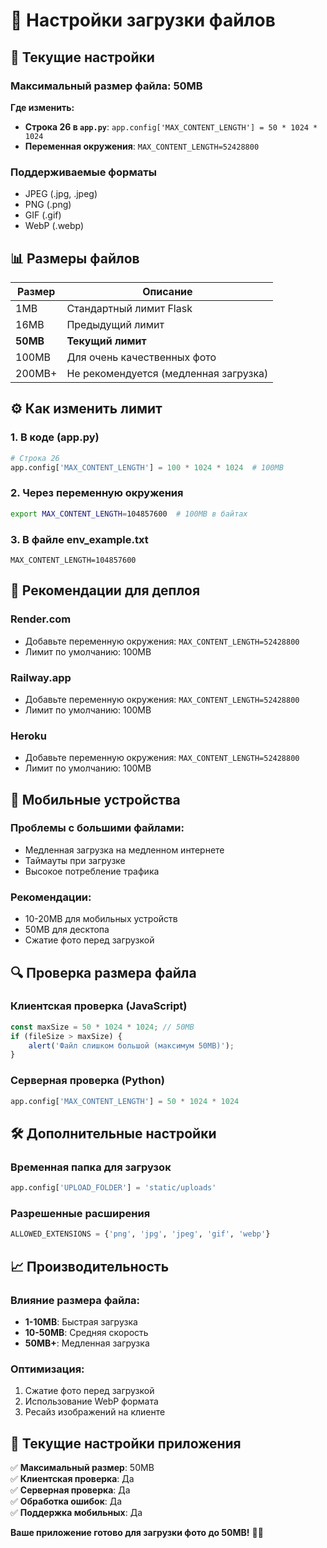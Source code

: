 # 📸 Настройки загрузки файлов

## 🔧 Текущие настройки

### **Максимальный размер файла: 50MB**

**Где изменить:**
- **Строка 26 в `app.py`**: `app.config['MAX_CONTENT_LENGTH'] = 50 * 1024 * 1024`
- **Переменная окружения**: `MAX_CONTENT_LENGTH=52428800`

### **Поддерживаемые форматы**
- JPEG (.jpg, .jpeg)
- PNG (.png)
- GIF (.gif)
- WebP (.webp)

## 📊 Размеры файлов

| Размер | Описание |
|--------|----------|
| 1MB | Стандартный лимит Flask |
| 16MB | Предыдущий лимит |
| **50MB** | **Текущий лимит** |
| 100MB | Для очень качественных фото |
| 200MB+ | Не рекомендуется (медленная загрузка) |

## ⚙️ Как изменить лимит

### **1. В коде (app.py)**
```python
# Строка 26
app.config['MAX_CONTENT_LENGTH'] = 100 * 1024 * 1024  # 100MB
```

### **2. Через переменную окружения**
```bash
export MAX_CONTENT_LENGTH=104857600  # 100MB в байтах
```

### **3. В файле env_example.txt**
```
MAX_CONTENT_LENGTH=104857600
```

## 🚀 Рекомендации для деплоя

### **Render.com**
- Добавьте переменную окружения: `MAX_CONTENT_LENGTH=52428800`
- Лимит по умолчанию: 100MB

### **Railway.app**
- Добавьте переменную окружения: `MAX_CONTENT_LENGTH=52428800`
- Лимит по умолчанию: 100MB

### **Heroku**
- Добавьте переменную окружения: `MAX_CONTENT_LENGTH=52428800`
- Лимит по умолчанию: 100MB

## 📱 Мобильные устройства

### **Проблемы с большими файлами:**
- Медленная загрузка на медленном интернете
- Таймауты при загрузке
- Высокое потребление трафика

### **Рекомендации:**
- 10-20MB для мобильных устройств
- 50MB для десктопа
- Сжатие фото перед загрузкой

## 🔍 Проверка размера файла

### **Клиентская проверка (JavaScript)**
```javascript
const maxSize = 50 * 1024 * 1024; // 50MB
if (fileSize > maxSize) {
    alert('Файл слишком большой (максимум 50MB)');
}
```

### **Серверная проверка (Python)**
```python
app.config['MAX_CONTENT_LENGTH'] = 50 * 1024 * 1024
```

## 🛠️ Дополнительные настройки

### **Временная папка для загрузок**
```python
app.config['UPLOAD_FOLDER'] = 'static/uploads'
```

### **Разрешенные расширения**
```python
ALLOWED_EXTENSIONS = {'png', 'jpg', 'jpeg', 'gif', 'webp'}
```

## 📈 Производительность

### **Влияние размера файла:**
- **1-10MB**: Быстрая загрузка
- **10-50MB**: Средняя скорость
- **50MB+**: Медленная загрузка

### **Оптимизация:**
1. Сжатие фото перед загрузкой
2. Использование WebP формата
3. Ресайз изображений на клиенте

## 🎯 Текущие настройки приложения

✅ **Максимальный размер**: 50MB  
✅ **Клиентская проверка**: Да  
✅ **Серверная проверка**: Да  
✅ **Обработка ошибок**: Да  
✅ **Поддержка мобильных**: Да  

**Ваше приложение готово для загрузки фото до 50MB!** 📸✨ 